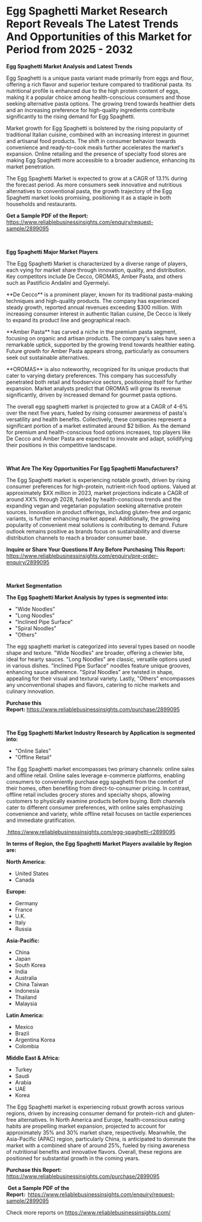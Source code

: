 <p><h1>Egg Spaghetti Market Research Report Reveals The Latest Trends And Opportunities of this Market for Period from 2025 - 2032</h1></p><p><strong>Egg Spaghetti Market Analysis and Latest Trends</strong></p>
<p><p>Egg Spaghetti is a unique pasta variant made primarily from eggs and flour, offering a rich flavor and superior texture compared to traditional pasta. Its nutritional profile is enhanced due to the high protein content of eggs, making it a popular choice among health-conscious consumers and those seeking alternative pasta options. The growing trend towards healthier diets and an increasing preference for high-quality ingredients contribute significantly to the rising demand for Egg Spaghetti.</p><p>Market growth for Egg Spaghetti is bolstered by the rising popularity of traditional Italian cuisine, combined with an increasing interest in gourmet and artisanal food products. The shift in consumer behavior towards convenience and ready-to-cook meals further accelerates the market's expansion. Online retailing and the presence of specialty food stores are making Egg Spaghetti more accessible to a broader audience, enhancing its market penetration.</p><p>The Egg Spaghetti Market is expected to grow at a CAGR of 13.1% during the forecast period. As more consumers seek innovative and nutritious alternatives to conventional pasta, the growth trajectory of the Egg Spaghetti market looks promising, positioning it as a staple in both households and restaurants.</p></p>
<p><strong>Get a Sample PDF of the Report:&nbsp;</strong> <a href="https://www.reliablebusinessinsights.com/enquiry/request-sample/2899095?utm_campaign=3105&utm_medium=2&utm_source=Github&utm_content=ia&utm_term=15032025&utm_id=egg-spaghetti">https://www.reliablebusinessinsights.com/enquiry/request-sample/2899095</a></p>
<p>&nbsp;</p>
<p><strong>Egg Spaghetti Major Market Players</strong></p>
<p><p>The Egg Spaghetti Market is characterized by a diverse range of players, each vying for market share through innovation, quality, and distribution. Key competitors include De Cecco, OROMAS, Amber Pasta, and others such as Pastificio Andalini and Gyermelyi.</p><p>**De Cecco** is a prominent player, known for its traditional pasta-making techniques and high-quality products. The company has experienced steady growth, reported annual revenues exceeding $300 million. With increasing consumer interest in authentic Italian cuisine, De Cecco is likely to expand its product line and geographical reach.</p><p>**Amber Pasta** has carved a niche in the premium pasta segment, focusing on organic and artisan products. The company's sales have seen a remarkable uptick, supported by the growing trend towards healthier eating. Future growth for Amber Pasta appears strong, particularly as consumers seek out sustainable alternatives.</p><p>**OROMAS** is also noteworthy, recognized for its unique products that cater to varying dietary preferences. This company has successfully penetrated both retail and foodservice sectors, positioning itself for further expansion. Market analysts predict that OROMAS will grow its revenue significantly, driven by increased demand for gourmet pasta options.</p><p>The overall egg spaghetti market is projected to grow at a CAGR of 4-6% over the next five years, fueled by rising consumer awareness of pasta's versatility and health benefits. Collectively, these companies represent a significant portion of a market estimated around $2 billion. As the demand for premium and health-conscious food options increases, top players like De Cecco and Amber Pasta are expected to innovate and adapt, solidifying their positions in this competitive landscape.</p></p>
<p>&nbsp;</p>
<p><strong>What Are The Key Opportunities For Egg Spaghetti Manufacturers?</strong></p>
<p><p>The Egg Spaghetti market is experiencing notable growth, driven by rising consumer preferences for high-protein, nutrient-rich food options. Valued at approximately $XX million in 2023, market projections indicate a CAGR of around XX% through 2028, fueled by health-conscious trends and the expanding vegan and vegetarian population seeking alternative protein sources. Innovation in product offerings, including gluten-free and organic variants, is further enhancing market appeal. Additionally, the growing popularity of convenient meal solutions is contributing to demand. Future outlook remains positive as brands focus on sustainability and diverse distribution channels to reach a broader consumer base.</p></p>
<p><strong>Inquire or Share Your Questions If Any Before Purchasing This Report:</strong> <a href="https://www.reliablebusinessinsights.com/enquiry/pre-order-enquiry/2899095?utm_campaign=3105&utm_medium=2&utm_source=Github&utm_content=ia&utm_term=15032025&utm_id=egg-spaghetti">https://www.reliablebusinessinsights.com/enquiry/pre-order-enquiry/2899095</a></p>
<p>&nbsp;</p>
<p><strong>Market Segmentation</strong></p>
<p><strong>The Egg Spaghetti Market Analysis by types is segmented into:</strong></p>
<p><ul><li>"Wide Noodles"</li><li>"Long Noodles"</li><li>"Inclined Pipe Surface"</li><li>"Spiral Noodles"</li><li>"Others"</li></ul></p>
<p><p>The egg spaghetti market is categorized into several types based on noodle shape and texture. "Wide Noodles" are broader, offering a chewier bite, ideal for hearty sauces. "Long Noodles" are classic, versatile options used in various dishes. "Inclined Pipe Surface" noodles feature unique grooves, enhancing sauce adherence. "Spiral Noodles" are twisted in shape, appealing for their visual and textural variety. Lastly, "Others" encompasses any unconventional shapes and flavors, catering to niche markets and culinary innovation.</p></p>
<p><strong>Purchase this Report:&nbsp;</strong><a href="https://www.reliablebusinessinsights.com/purchase/2899095?utm_campaign=3105&utm_medium=2&utm_source=Github&utm_content=ia&utm_term=15032025&utm_id=egg-spaghetti">https://www.reliablebusinessinsights.com/purchase/2899095</a></p>
<p>&nbsp;</p>
<p><strong>The Egg Spaghetti Market Industry Research by Application is segmented into:</strong></p>
<p><ul><li>"Online Sales"</li><li>"Offline Retail"</li></ul></p>
<p><p>The Egg Spaghetti market encompasses two primary channels: online sales and offline retail. Online sales leverage e-commerce platforms, enabling consumers to conveniently purchase egg spaghetti from the comfort of their homes, often benefiting from direct-to-consumer pricing. In contrast, offline retail includes grocery stores and specialty shops, allowing customers to physically examine products before buying. Both channels cater to different consumer preferences, with online sales emphasizing convenience and variety, while offline retail focuses on tactile experiences and immediate gratification.</p></p>
<p><a href="https://www.reliablebusinessinsights.com/egg-spaghetti-r2899095?utm_campaign=3105&utm_medium=2&utm_source=Github&utm_content=ia&utm_term=15032025&utm_id=egg-spaghetti">&nbsp;https://www.reliablebusinessinsights.com/egg-spaghetti-r2899095</a></p>
<p><strong>In terms of Region, the Egg Spaghetti Market Players available by Region are:</strong></p>
<p>
    <p> <strong> North America: </strong>
        <ul>
            <li>United States</li>
            <li>Canada</li>
        </ul>
        </p> 
    <p> <strong> Europe: </strong>
        <ul>
            <li>Germany</li>
            <li>France</li>
            <li>U.K.</li>
            <li>Italy</li>
            <li>Russia</li>
        </ul>
        </p> 
    <p> <strong> Asia-Pacific: </strong>
        <ul>
            <li>China</li>
            <li>Japan</li>
            <li>South Korea</li>
            <li>India</li>
            <li>Australia</li>
            <li>China Taiwan</li>
            <li>Indonesia</li>
            <li>Thailand</li>
            <li>Malaysia</li>
        </ul>
        </p> 
    <p> <strong> Latin America: </strong>
        <ul>
            <li>Mexico</li>
            <li>Brazil</li>
            <li>Argentina Korea</li>
            <li>Colombia</li>
        </ul>
        </p> 
    <p> <strong> Middle East & Africa: </strong>
        <ul>
            <li>Turkey</li>
            <li>Saudi</li>
            <li>Arabia</li>
            <li>UAE</li>
            <li>Korea</li>
        </ul>
    </p>
    </p>
<p><p>The Egg Spaghetti market is experiencing robust growth across various regions, driven by increasing consumer demand for protein-rich and gluten-free alternatives. In North America and Europe, health-conscious eating habits are propelling market expansion, projected to account for approximately 35% and 30% market share, respectively. Meanwhile, the Asia-Pacific (APAC) region, particularly China, is anticipated to dominate the market with a combined share of around 25%, fueled by rising awareness of nutritional benefits and innovative flavors. Overall, these regions are positioned for substantial growth in the coming years.</p></p>
<p><strong>Purchase this Report: </strong><a href="https://www.reliablebusinessinsights.com/purchase/2899095?utm_campaign=3105&utm_medium=2&utm_source=Github&utm_content=ia&utm_term=15032025&utm_id=egg-spaghetti">https://www.reliablebusinessinsights.com/purchase/2899095</a></p>
<p>&nbsp;<strong>Get a Sample PDF of the Report:&nbsp;&nbsp;</strong><a href="https://www.reliablebusinessinsights.com/enquiry/request-sample/2899095?utm_campaign=3105&utm_medium=2&utm_source=Github&utm_content=ia&utm_term=15032025&utm_id=egg-spaghetti">https://www.reliablebusinessinsights.com/enquiry/request-sample/2899095</a></p>
<p><strong></strong></p>
<p>Check more reports on <a href="https://www.reliablebusinessinsights.com/?utm_campaign=3105&utm_medium=2&utm_source=Github&utm_content=ia&utm_term=15032025&utm_id=egg-spaghetti">https://www.reliablebusinessinsights.com/</a></p>